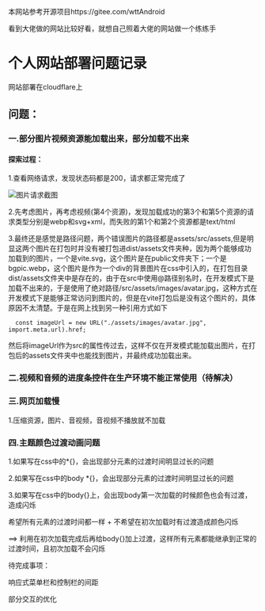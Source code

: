 本网站参考开源项目https://gitee.com/wttAndroid

看到大佬做的网站比较好看，就想自己照着大佬的网站做一个练练手



# 个人网站部署问题记录

网站部署在cloudflare上

## 问题：

### 一.部分图片视频资源能加载出来，部分加载不出来

#### 探索过程：

1.查看网络请求，发现状态码都是200，请求都正常完成了

![图片请求截图](C:\Users\17215\Desktop\个人网站搭建记录\图片请求截图.png)

2.先考虑图片，再考虑视频(第4个资源)，发现加载成功的第3个和第5个资源的请求类型分别是webp和svg+xml，而失败的第1个和第2个资源都是text/html

3.最终还是感觉是路径问题，两个错误图片的路径都是assets/src/assets,但是明显这两个图片在打包时并没有被打包进dist/assets文件夹种，因为两个能够成功加载到的图片，一个是vite.svg，这个图片是在public文件夹下；一个是bgpic.webp，这个图片是作为一个div的背景图片在css中引入的，在打包目录dist/assets文件夹中是存在的，由于在src中使用@路径别名时，在开发模式下是加载不出来的，于是使用了绝对路径/src/assets/images/avatar.jpg，这种方式在开发模式下是能够正常访问到图片的，但是在vite打包后是没有这个图片的，具体原因不太清楚。于是在网上找到另一种引用方式如下

`  const imageUrl = new URL("./assets/images/avatar.jpg", import.meta.url).href;`

然后将imageUrl作为src的属性传过去，这样不仅在开发模式能加载出图片，在打包后的assets文件夹中也能找到图片，并最终成功加载出来。

### 二.视频和音频的进度条控件在生产环境不能正常使用（待解决）

### 三.网页加载慢

1.压缩资源，图片、音视频，音视频不播放就不加载

### 四.主题颜色过渡动画问题

1.如果写在css中的*{}，会出现部分元素的过渡时间明显过长的问题

2.如果写在css中的body *{}，会出现部分元素的过渡时间明显过长的问题

3.如果写在css中的body{}上，会出现body第一次加载的时候颜色也会有过渡，造成闪烁

希望所有元素的过渡时间都一样	+	不希望在初次加载时有过渡造成颜色闪烁

==>	利用在初次加载完成后再给body{}加上过渡，这样所有元素都能继承到正常的过渡时间，且初次加载不会闪烁



待完成事项：

响应式菜单栏和控制栏的间距

部分交互的优化